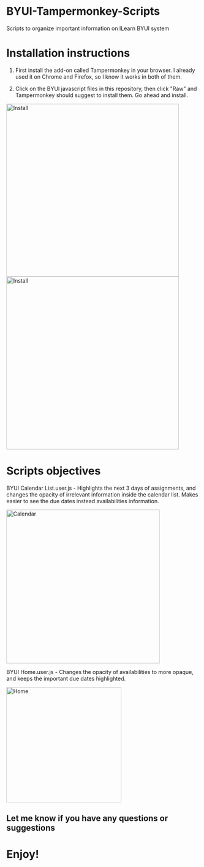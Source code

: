 # BYUI-Tampermonkey-Scripts
Scripts to organize important information on ILearn BYUI system

# Installation instructions
1. First install the add-on called Tampermonkey in your browser. I already used it on Chrome and Firefox, so I know it works in both of them.

2. Click on the BYUI javascript files in this repository, then click "Raw" and Tampermonkey should suggest to install them. Go ahead and install.

<img src="https://s3-us-west-2.amazonaws.com/byui-img/Screen+Shot+2016-09-17+at+6.26.00+PM.png" alt="Install" width="450" />
<img src="https://s3-us-west-2.amazonaws.com/byui-img/Screen+Shot+2016-09-17+at+6.29.57+PM.png" alt="Install" width="450" />

# Scripts objectives
BYUI Calendar List.user.js - Highlights the next 3 days of assignments, and changes the opacity of irrelevant information inside the calendar list. Makes easier to see the due dates instead availabilities information. 

<img src="https://s3-us-west-2.amazonaws.com/byui-img/Screen+Shot+2016-09-17+at+6.09.31+PM.png" alt="Calendar" width="400"/>

BYUI Home.user.js - Changes the opacity of availabilities to more opaque, and keeps the important due dates highlighted.

<img src="https://s3-us-west-2.amazonaws.com/byui-img/Screen+Shot+2016-09-17+at+6.08.04+PM.png" alt="Home" width="300"/>

## Let me know if you have any questions or suggestions
# Enjoy!

